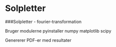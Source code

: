 # Solpletter
###Solpletter - fourier-transformation

Bruger modulerne
  pyinstaller
  numpy
  matplotlib
  scipy
  
  Genererer PDF-er med resultater
